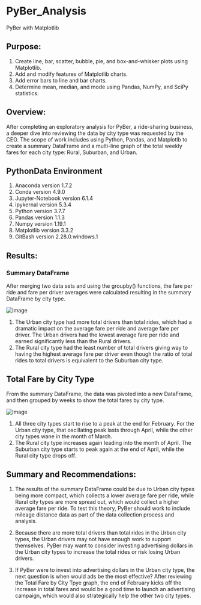 # PyBer_Analysis
PyBer with Matplotlib

## Purpose:
1. Create line, bar, scatter, bubble, pie, and box-and-whisker plots using Matplotlib.
2. Add and modify features of Matplotlib charts.
3. Add error bars to line and bar charts.
4. Determine mean, median, and mode using Pandas, NumPy, and SciPy statistics.

## Overview:

After completing an exploratory analysis for PyBer, a ride-sharing business, a deeper dive into reviewing the data by city type was requested by the CEO. The scope of work includes using Python, Pandas, and Matplotlb to create a summary DataFrame and a multi-line graph of the total weekly fares for each city type: Rural, Suburban, and Urban.

## PythonData Environment

1. Anaconda version 1.7.2
2. Conda version 4.9.0
3. Jupyter-Notebook version 6.1.4
4. ipykernal version 5.3.4
5. Python version 3.7.7
6. Pandas version 1.1.3
7. Numpy version 1.19.1
8. Matplotlib version 3.3.2
9. GitBash version 2.28.0.windows.1

## Results:

### Summary DataFrame
After merging two data sets and using the groupby() functions, the fare per ride and fare per driver averages were calculated resulting in the summary DataFrame by city type.

![image](https://user-images.githubusercontent.com/96365651/166509896-03297895-543d-44bf-9702-50ec90fdadcc.png)

1. The Urban city type had more total drivers than total rides, which had a dramatic impact on the average fare per ride and average fare per driver. The Urban drivers had the lowest average fare per ride and earned significantly less than the Rural drivers.
2. The Rural city type had the least number of total drivers giving way to having the highest average fare per driver even though the ratio of total rides to total drivers is equivalent to the Suburban city type.

## Total Fare by City Type
From the summary DataFrame, the data was pivoted into a new DataFrame, and then grouped by weeks to show the total fares by city type.

![image](https://user-images.githubusercontent.com/96365651/166510091-26771602-277f-4a43-873f-d0b3e658b30d.png)

1. All three city types start to rise to a peak at the end for February. For the Urban city type, that oscillating peak lasts through April, while the other city types wane in the month of March.
2. The Rural city type increases again leading into the month of April. The Suburban city type starts to peak again at the end of April, while the Rural city type drops off.

## Summary and Recommendations:
1. The results of the summary DataFrame could be due to Urban city types being more compact, which collects a lower average fare per ride, while Rural city types are more spread out, which would collect a higher average fare per ride. To test this theory, PyBer should work to include mileage distance data as part of the data collection process and analysis.

2. Because there are more total drivers than total rides in the Urban city types, the Urban drivers may not have enough work to support themselves. PyBer may want to consider investing advertising dollars in the Urban city types to increase the total rides or risk losing Urban drivers.

3. If PyBer were to invest into advertising dollars in the Urban city type, the next question is when would ads be the most effective? After reviewing the Total Fare by City Tpye graph, the end of February kicks off the increase in total fares and would be a good time to launch an advertising campaign, which would also strategically help the other two city types.




















































